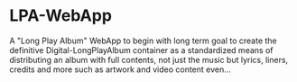 # LPA-WebApp
 A "Long Play Album" WebApp to begin with long term goal to create the definitive Digital-LongPlayAlbum container as a standardized means of distributing an album with full contents, not just the music but lyrics, liners, credits and more such as artwork and video content even...

  <!-- 
   <SPKML Type="Text/Html5" Codebase="./" Content="Web-Application" >

            ________________________________________________________________________
            __|____|____|____|____|____|_____|___|_____|_____|____|___|_____|____|__
            ___|____|_____|___|_____|____|_____|___/\_____|____|____|________|____|_
            __|____|___/   _____/\_______  \|    |/  \__/     \__|   |_|____|____|__
            _|____|____\___    \__|     ___/|       /__/  \ /  \_|   |_____|____|___
            ___|____|__/        \_|    |_|__|    |  \_/    \    \|   |_|_____|____|_
            |____|____/_______  /_|____|__|_|____|___\\____/\_  /|_______\|____|____
            ___|____|____|____\/____|____|____|___|_\/___|____\/___|____\/___|____|_
            _|____|_____|____|_____|___|_______|_|______|__|______|__|_____|____|___



                         |--  Some Programs Keep Me Learning...  --|

                              ______________________________
                             / \   Coded & Designed by:     \
                             \_,|  - Christopher Johnson -  |
                                |    SPEKTRUMCreations.com  |
                                |  ,--------------------------,
                                \_/__________________________/


                       
                                This WebKitApplication Bundle
                                 Contains the album contents
                                  Of Christopher Johnson's:
 
                                        "The Flight"


                              Copyright (C) 2020 SPEKTRUMCreations
                                     All Rights Reserved.

          _________________________________  /\____________________ ____ ___   _____   
         /   _____/______   \_   _____/    |/  \__    ___/______   \    |   \ /     \  
         \_____  \ |     ___/|    __)_|       /  |    |   |       _/    |   //  \ /  \ 
         /        \|    |    |        \    |  \  |    |   |    |   \    |  //    \    \
        /_______  /|____|   /_______  /____|__ \ |____|   |____|_  /______/ \____/\_  /
                \/                  \/        \/                 \/                 \/ 

     ______ _______    _________      __      _________ _____   ____   ____  _____  _______ 
   ./ ___  |_   __ \  |_   ___  |    /  \    |  _   _  |_   _|.'    \.|_   \|_   _|/  ____ \.
  / ./   \_| | |__) |   | |_  \_|   / /\ \   |_/ | | \_| | | /  .--.  \ |   \ | | |  (___ \_|
  | |        |  __ /    |  _|  _   / ____ \      | |     | | | |    | | | |\ \| |  '.____^-.
  \ \.___.'\_| |  \ \_ _| |___/ |_/ /    \ \_   _| |_   _| |_\  \--'  /_| |_\   |_|\\____) |
   \._____.'____| |___|_________|____|  |____| |_____| |_____|\.____.'|_____|\____|_______.'
  
  
            |=======================================================================|
  
                MIT License
                -----------

                Copyright (c) 2020 Christopher Johnson (SPEKTRUMCreations.com)
                Permission is hereby granted, free of charge, to any person
                obtaining a copy of this software and associated documentation
                files (the "Software"), to deal in the Software without
                restriction, including without limitation the rights to use,
                copy, modify, merge, publish, distribute, sublicense, and/or sell
                copies of the Software, and to permit persons to whom the
                Software is furnished to do so, subject to the following
                conditions:

                The above copyright notice and this permission notice shall be
                included in all copies or substantial portions of the Software.

                THE SOFTWARE IS PROVIDED "AS IS", WITHOUT WARRANTY OF ANY KIND,
                EXPRESS OR IMPLIED, INCLUDING BUT NOT LIMITED TO THE WARRANTIES
                OF MERCHANTABILITY, FITNESS FOR A PARTICULAR PURPOSE AND
                NONINFRINGEMENT. IN NO EVENT SHALL THE AUTHORS OR COPYRIGHT
                HOLDERS BE LIABLE FOR ANY CLAIM, DAMAGES OR OTHER LIABILITY,
                WHETHER IN AN ACTION OF CONTRACT, TORT OR OTHERWISE, ARISING
                FROM, OUT OF OR IN CONNECTION WITH THE SOFTWARE OR THE USE OR
                OTHER DEALINGS IN THE SOFTWARE.





                             Ch̥̳͍̭̆̔̈ͅr̟̘̭̺͔̀i͍̼͉̼̯ͤ̓ͤ̐̚s̞̟͚͂̇t̙͓̞̝̽̏ͬo̼ͫ̇̚pͫ̇h̩̙̾̀̆e̙̖̳̣̳͛̐͐r̞̞͆͗ ͎̯͇̻̎̽ͫͬͅJ͓̙̜̄ͬôh̼͈̦̮͆ͤ̒̓͋ṋ̭ͫ͂ͭ̐s̠͇̝̮ͯo̙̦ͣ̍͌̔̋ͅnͦͦͪ͛ͤ,͚̱̼̖͗͋ͦ̍͋ ̹̮͖̣͌̂͐͂̚N͇̯͕͔̑ͩ͗̊ͅe͚͎̪w̻̰̠̹̫ͧͣ͌̓ͧ ͇̒̌ͦ̊M̫̰͚̐e̻͈d̹͙̭͈̰ͮ̈́͑ͦi͎̯̲̾́ͭa͌̄͆ͤ ̘̗̣͉̓A̱̠͔ͨr̰t̎͒̋̀i̪̞̻ṣ̬͈̞͕̄ạ͉̱̫̪̌͆͒n͇͚̣̘̈ ̮̼̦́͒̀-̪̂͋̽̓ ̟͓̣̂@͔̌̓̓ͣs̗̙͖͂̋ͦ͂͛ͅp̥ͦ̓̔ͫͩk̤̹̳̰̂́ͧ͗m͇̺l̔̓




            |=======================================================================|

</SPKML>
//-->
